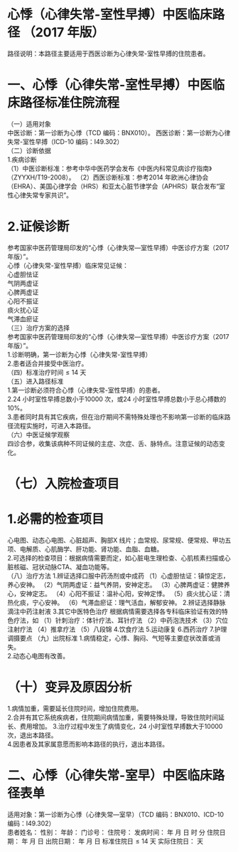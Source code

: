 # 心悸（心律失常-室性早搏）中医临床路径 （2017 年版）  
路径说明：本路径主要适用于西医诊断为心律失常-室性早搏的住院患者。  
# 一、心悸（心律失常-室性早搏）中医临床路径标准住院流程  
（一）适用对象  
中医诊断：第一诊断为心悸（TCD 编码：BNX010）。 西医诊断：第一诊断为心律失常-室性早搏（ICD-10 编码：I49.302）  
（二）诊断依据  
1.疾病诊断  
（1）中医诊断标准：参考中华中医药学会发布《中医内科常见病诊疗指南》（ZYYXH/T19-2008）。 （2）西医诊断标准：参考2014 年欧洲心律协会（EHRA）、美国心律学会（HRS）和亚太心脏节律学会（APHRS）联合发布“室性心律失常专家共识”。  
# 2.证候诊断  
参考国家中医药管理局印发的“心悸（心律失常—室性早搏）中医诊疗方案（2017 年版）”。  
心悸（心律失常-室性早搏）临床常见证候：  
心虚胆怯证  
气阴两虚证  
心脾两虚证  
心阳不振证  
痰火扰心证  
气滞血瘀证  
（三）治疗方案的选择  
参考国家中医药管理局印发的“心悸（心律失常—室性早搏）中医诊疗方案（2017 年版）”。  
1.诊断明确，第一诊断为心悸（心律失常-室性早搏）  
2.患者适合并接受中医治疗。  
（四）标准治疗时间${\leqslant}14$ 天  
（五）进入路径标准  
1.第一诊断必须符合心悸（心律失常-室性早搏）的患者。  
2.24 小时室性早搏总数小于10000 次，或24 小时室性早搏总数小于总心搏数的$10\%$。  
3.患者同时具有其它疾病，但在治疗期间不需特殊处理也不影响第一诊断的临床路径流程实施时，可进入本路径。  
（六）中医证候学观察  
四诊合参，收集该病种不同证候的主症、次症、舌、脉特点。注意证候的动态变化。  
# （七）入院检查项目  
# 1.必需的检查项目  
心电图、动态心电图、心脏超声、胸部X 线片；血常规、尿常规、便常规、甲功五项、电解质、心肌酶学、肝功能、肾功能、血脂、血糖。  
2.可选择的检查项目：根据病情需要而定，如心脏电生理检查、心肌核素扫描或心脏核磁、冠状动脉CTA、凝血功能等。  
（八）治疗方法 1.辨证选择口服中药汤剂或中成药  （1）心虚胆怯证：镇惊定志，养心安神。 （2）气阴两虚证：益气养阴，安神定志。 （3）心脾两虚证：健脾养心，安神定志。 （4）心阳不振证：温补心阳，安神定悸。 （5）痰火扰心证：清热化痰，宁心安神。 （6）气滞血瘀证：理气活血，解郁安神。  2.辨证选择静脉滴注中药注射液  3.其它中医特色治疗 根据病情需要选择各专科临床验证有效的特色疗法，如 （1）针刺治疗：体针疗法、耳针疗法 （2）中药泡洗技术 （3）穴位注射疗法 （4）推拿疗法 （5）八段锦 4.饮食疗法 5.运动康复 6.西药治疗   7.护理调摄要点 （九）出院标准 1.病情稳定，心悸、胸闷、气短等主要症状改善或消失。  
2.动态心电图有改善。  
# （十）变异及原因分析  
1.病情加重，需要延长住院时间，增加住院费用。  
2.合并有其它系统疾病者，住院期间病情加重，需要特殊处理，导致住院时间延长、费用增加。 3.治疗过程中发生了病情变化，24 小时室性早搏数大于10000 次，退出本路径。  
4.因患者及其家属意愿而影响本路径的执行，退出本路径。  
# 二、心悸（心律失常-室早）中医临床路径表单  
适用对象：第一诊断为心悸（心律失常—室早）（TCD 编码：BNX010、ICD-10 编码：I49.302）  
患者姓名：          性别：    年龄：    门诊号：         住院号：            发病时间：   年  月  日  时  分  住院日期：   年  月  日 出院日期：   年  月   日 标准住院日${\leqslant}14$ 天                 实际住院日：    天  
